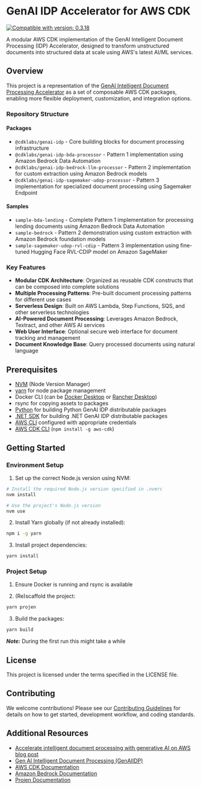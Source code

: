 # GenAI IDP Accelerator for AWS CDK

[![Compatible with version: 0.3.18](https://img.shields.io/badge/Compatible%20with-0.3.18-brightgreen)](https://github.com/aws-solutions-library-samples/accelerated-intelligent-document-processing-on-aws/releases/tag/v0.3.18)

A modular AWS CDK implementation of the GenAI Intelligent Document Processing (IDP) Accelerator, designed to transform unstructured documents into structured data at scale using AWS's latest AI/ML services.

## Overview

This project is a representation of the [GenAI Intelligent Document Processing Accelerator](https://github.com/aws-solutions-library-samples/accelerated-intelligent-document-processing-on-aws) as a set of composable AWS CDK packages, enabling more flexible deployment, customization, and integration options.

### Repository Structure

#### Packages
- `@cdklabs/genai-idp` - Core building blocks for document processing infrastructure
- `@cdklabs/genai-idp-bda-processor` - Pattern 1 implementation using Amazon Bedrock Data Automation
- `@cdklabs/genai-idp-bedrock-llm-processor` - Pattern 2 implementation for custom extraction using Amazon Bedrock models
- `@cdklabs/genai-idp-sagemaker-udop-processor` - Pattern 3 implementation for specialized document processing using Sagemaker Endpoint

#### Samples
- `sample-bda-lending` - Complete Pattern 1 implementation for processing lending documents using Amazon Bedrock Data Automation
- `sample-bedrock` - Pattern 2 demonstration using custom extraction with Amazon Bedrock foundation models
- `sample-sagemaker-udop-rvl-cdip` - Pattern 3 implementation using fine-tuned Hugging Face RVL-CDIP model on Amazon SageMaker


### Key Features

- **Modular CDK Architecture**: Organized as reusable CDK constructs that can be composed into complete solutions
- **Multiple Processing Patterns**: Pre-built document processing patterns for different use cases
- **Serverless Design**: Built on AWS Lambda, Step Functions, SQS, and other serverless technologies
- **AI-Powered Document Processing**: Leverages Amazon Bedrock, Textract, and other AWS AI services
- **Web User Interface**: Optional secure web interface for document tracking and management
- **Document Knowledge Base**: Query processed documents using natural language

## Prerequisites

- [NVM](https://github.com/nvm-sh/nvm) (Node Version Manager)
- [yarn](https://yarnpkg.com/) for node package management
- Docker CLI (can be [Docker Desktop](https://docs.docker.com/desktop/) or [Rancher Desktop](https://rancherdesktop.io/))
- rsync for copying assets to packages
- [Python](https://www.python.org/) for building Python GenAI IDP distributable packages
- [.NET SDK](https://dotnet.microsoft.com/en-us/download) for building .NET GenAI IDP distributable packages
- [AWS CLI](https://aws.amazon.com/cli/) configured with appropriate credentials
- [AWS CDK CLI](https://docs.aws.amazon.com/cdk/v2/guide/cli.html) (`npm install -g aws-cdk`)
## Getting Started

### Environment Setup

1. Set up the correct Node.js version using NVM:

```bash
# Install the required Node.js version specified in .nvmrc
nvm install

# Use the project's Node.js version
nvm use
```

2. Install Yarn globally (if not already installed):

```bash
npm i -g yarn
```

3. Install project dependencies:

```bash
yarn install
```

### Project Setup

1. Ensure Docker is running and rsync is available

2. (Re)scaffold the project:
```bash
yarn projen
```

3. Build the packages:
```bash
yarn build
```

***Note:*** During the first run this might take a while

## License

This project is licensed under the terms specified in the LICENSE file.

## Contributing

We welcome contributions! Please see our [Contributing Guidelines](CONTRIBUTING.md) for details on how to get started, development workflow, and coding standards.

## Additional Resources

- [Accelerate intelligent document processing with generative AI on AWS blog post](https://aws.amazon.com/blogs/machine-learning/accelerate-intelligent-document-processing-with-generative-ai-on-aws/)
- [Gen AI Intelligent Document Processing (GenAIIDP)](https://github.com/aws-solutions-library-samples/accelerated-intelligent-document-processing-on-aws)
- [AWS CDK Documentation](https://docs.aws.amazon.com/cdk/v2/guide/home.html)
- [Amazon Bedrock Documentation](https://docs.aws.amazon.com/bedrock/)
- [Projen Documentation](https://projen.io/)
